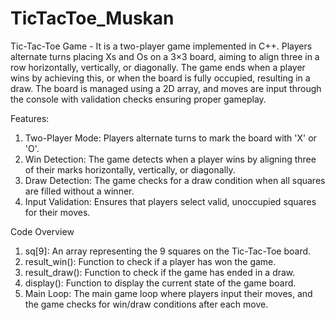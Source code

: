 # TicTacToe_Muskan

Tic-Tac-Toe Game - It is a two-player game implemented in C++. Players alternate turns placing Xs and Os on a 3×3 board, aiming to align three in a row horizontally, vertically, or diagonally. The game ends when a player wins by achieving this, or when the board is fully occupied, resulting in a draw. The board is managed using a 2D array, and moves are input through the console with validation checks ensuring proper gameplay.

Features:

1. Two-Player Mode: Players alternate turns to mark the board with 'X' or 'O'.
2. Win Detection: The game detects when a player wins by aligning three of their marks horizontally, vertically, or diagonally.
3. Draw Detection: The game checks for a draw condition when all squares are filled without a winner.
4. Input Validation: Ensures that players select valid, unoccupied squares for their moves.

Code Overview
1. sq[9]: An array representing the 9 squares on the Tic-Tac-Toe board.
2. result_win(): Function to check if a player has won the game.
3. result_draw(): Function to check if the game has ended in a draw.
4. display(): Function to display the current state of the game board.
5. Main Loop: The main game loop where players input their moves, and the game checks for win/draw conditions after each move.
